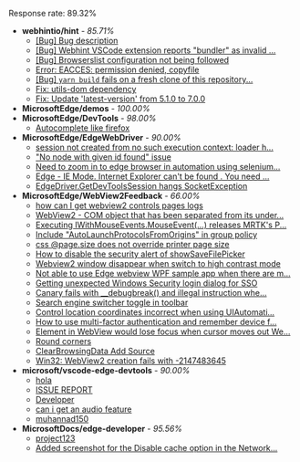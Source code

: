 Response rate: 89.32%

* **webhintio/hint** - _85.71%_
  * [[Bug] Bug description](https://github.com/webhintio/hint/issues/5658)
  * [[Bug] Webhint VSCode extension reports "bundler" as invalid ...](https://github.com/webhintio/hint/issues/5563)
  * [[Bug] Browserslist configuration not being followed](https://github.com/webhintio/hint/issues/5556)
  * [Error: EACCES: permission denied, copyfile](https://github.com/webhintio/hint/issues/5432)
  * [[Bug] `yarn build` fails on a fresh clone of this repository...](https://github.com/webhintio/hint/issues/5657)
  * [Fix: utils-dom dependency](https://github.com/webhintio/hint/pull/5564)
  * [Fix: Update 'latest-version' from 5.1.0 to 7.0.0](https://github.com/webhintio/hint/pull/5471)
* **MicrosoftEdge/demos** - _100.00%_
* **MicrosoftEdge/DevTools** - _98.00%_
  * [Autocomplete like firefox](https://github.com/MicrosoftEdge/DevTools/issues/166)
* **MicrosoftEdge/EdgeWebDriver** - _90.00%_
  * [session not created from no such execution context: loader h...](https://github.com/MicrosoftEdge/EdgeWebDriver/issues/95)
  * ["No node with given id found" issue](https://github.com/MicrosoftEdge/EdgeWebDriver/issues/96)
  * [Need to zoom in to edge browser in automation using selenium...](https://github.com/MicrosoftEdge/EdgeWebDriver/issues/93)
  * [Edge - IE Mode. Internet Explorer can't be found . You need ...](https://github.com/MicrosoftEdge/EdgeWebDriver/issues/88)
  * [EdgeDriver.GetDevToolsSession hangs SocketException](https://github.com/MicrosoftEdge/EdgeWebDriver/issues/65)
* **MicrosoftEdge/WebView2Feedback** - _66.00%_
  * [how can I get webview2 controls pages logs](https://github.com/MicrosoftEdge/WebView2Feedback/issues/3627)
  * [WebView2 - COM object that has been separated from its under...](https://github.com/MicrosoftEdge/WebView2Feedback/issues/3625)
  * [Executing IWithMouseEvents.MouseEvent(...) releases MRTK's P...](https://github.com/MicrosoftEdge/WebView2Feedback/issues/3624)
  * [Include "AutoLaunchProtocolsFromOrigins" in group policy](https://github.com/MicrosoftEdge/WebView2Feedback/issues/3623)
  * [css @page.size does not override printer page size](https://github.com/MicrosoftEdge/WebView2Feedback/issues/3622)
  * [How to disable the security alert of showSaveFilePicker](https://github.com/MicrosoftEdge/WebView2Feedback/issues/3619)
  * [Webview2 window disappear when switch to high contrast mode](https://github.com/MicrosoftEdge/WebView2Feedback/issues/3614)
  * [Not able to use Edge webview WPF sample app when there are m...](https://github.com/MicrosoftEdge/WebView2Feedback/issues/3626)
  * [Getting unexpected Windows Security login dialog for SSO](https://github.com/MicrosoftEdge/WebView2Feedback/issues/3621)
  * [Canary fails with __debugbreak() and illegal instruction whe...](https://github.com/MicrosoftEdge/WebView2Feedback/issues/3613)
  * [Search engine switcher toggle in toolbar](https://github.com/MicrosoftEdge/WebView2Feedback/issues/3609)
  * [Control location coordinates incorrect when using UIAutomati...](https://github.com/MicrosoftEdge/WebView2Feedback/issues/3608)
  * [How to use multi-factor authentication and remember device f...](https://github.com/MicrosoftEdge/WebView2Feedback/issues/3598)
  * [Element in WebView would lose focus when cursor moves out We...](https://github.com/MicrosoftEdge/WebView2Feedback/issues/3593)
  * [Round corners](https://github.com/MicrosoftEdge/WebView2Feedback/issues/3588)
  * [ClearBrowsingData Add Source](https://github.com/MicrosoftEdge/WebView2Feedback/issues/3586)
  * [Win32: WebView2 creation fails with -2147483645](https://github.com/MicrosoftEdge/WebView2Feedback/issues/3580)
* **microsoft/vscode-edge-devtools** - _90.00%_
  * [hola](https://github.com/microsoft/vscode-edge-devtools/issues/1619)
  * [ISSUE REPORT](https://github.com/microsoft/vscode-edge-devtools/issues/1618)
  * [Developer](https://github.com/microsoft/vscode-edge-devtools/issues/1617)
  * [can i get an audio feature](https://github.com/microsoft/vscode-edge-devtools/issues/1614)
  * [muhannad150](https://github.com/microsoft/vscode-edge-devtools/issues/1615)
* **MicrosoftDocs/edge-developer** - _95.56%_
  * [project123](https://github.com/MicrosoftDocs/edge-developer/issues/2689)
  * [Added screenshot for the Disable cache option in the Network...](https://github.com/MicrosoftDocs/edge-developer/pull/2688)